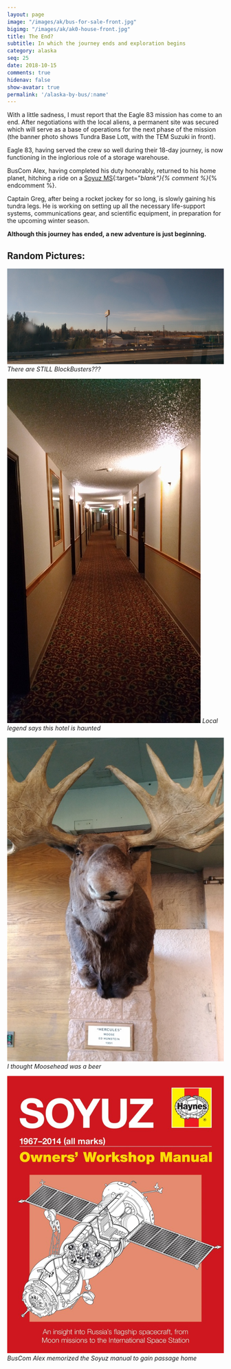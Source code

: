 ```yaml
---
layout: page
image: "/images/ak/bus-for-sale-front.jpg"
bigimg: "/images/ak/ak0-house-front.jpg"
title: The End?
subtitle: In which the journey ends and exploration begins
category: alaska
seq: 25
date: 2018-10-15
comments: true
hidenav: false
show-avatar: true
permalink: '/alaska-by-bus/:name'
---
```


With a little sadness, I must report that the Eagle 83 mission has come to an end.
After negotiations with the local aliens, a permanent site was secured
which will serve as a base of operations for the next phase of the mission
(the banner photo shows Tundra Base Lott, with the TEM Suzuki in front).

Eagle 83, having served the crew so well during their 18-day journey, is now
functioning in the inglorious role of a storage warehouse.

BusCom Alex, having completed his duty honorably, returned to his home planet, 
hitching a ride on a [Soyuz MS](https://en.wikipedia.org/wiki/Soyuz_MS){:target="_blank"}{% comment %}_{% endcomment %}.

Captain Greg, after being a rocket jockey for so long, is slowly gaining his tundra legs.
He is working on setting up all the necessary life-support systems, communications gear,
and scientific equipment, in preparation for the upcoming winter season.

**Although this journey has ended, a new adventure is just beginning.**

## Random Pictures:

![ak0-blockbusters](/images/ak/ak0-blockbusters.jpg)
*There are STILL BlockBusters???*

![ak0-fairbanks-haunted-hotel](/images/ak/ak0-fairbanks-haunted-hotel.jpg)
*Local legend says this hotel is haunted*

![ak0-moose-head](/images/ak/ak0-moose-head.jpg)
*I thought Moosehead was a beer*

![ak0-soyuz-manual](/images/ak/ak0-soyuz-manual.jpg)
*BusCom Alex memorized the Soyuz manual to gain passage home*




